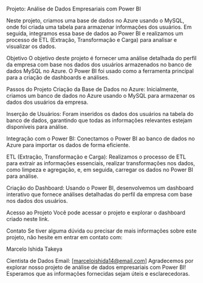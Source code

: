 Projeto: Análise de Dados Empresariais com Power BI



Neste projeto, criamos uma base de dados no Azure usando o MySQL, onde foi criada uma tabela para armazenar informações dos usuários. Em seguida, integramos essa base de dados ao Power BI e realizamos um processo de ETL (Extração, Transformação e Carga) para analisar e visualizar os dados.

Objetivo
O objetivo deste projeto é fornecer uma análise detalhada do perfil da empresa com base nos dados dos usuários armazenados no banco de dados MySQL no Azure. O Power BI foi usado como a ferramenta principal para a criação de dashboards e análises.

Passos do Projeto
Criação da Base de Dados no Azure: Inicialmente, criamos um banco de dados no Azure usando o MySQL para armazenar os dados dos usuários da empresa.

Inserção de Usuários: Foram inseridos os dados dos usuários na tabela do banco de dados, garantindo que todas as informações relevantes estejam disponíveis para análise.

Integração com o Power BI: Conectamos o Power BI ao banco de dados no Azure para importar os dados de forma eficiente.

ETL (Extração, Transformação e Carga): Realizamos o processo de ETL para extrair as informações essenciais, realizar transformações nos dados, como limpeza e agregação, e, em seguida, carregar os dados no Power BI para análise.

Criação do Dashboard: Usando o Power BI, desenvolvemos um dashboard interativo que fornece análises detalhadas do perfil da empresa com base nos dados dos usuários.

Acesso ao Projeto
Você pode acessar o projeto e explorar o dashboard criado neste link.

Contato
Se tiver alguma dúvida ou precisar de mais informações sobre este projeto, não hesite em entrar em contato com:

Marcelo Ishida Takeya

Cientista de Dados
Email: [marceloishida14@email.com]
Agradecemos por explorar nosso projeto de análise de dados empresariais com Power BI! Esperamos que as informações fornecidas sejam úteis e esclarecedoras.
